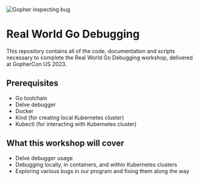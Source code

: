 ![Gopher inspecting bug](https://raw.githubusercontent.com/MariaLetta/free-gophers-pack/d69200e99f77bfa803b5f0e7588d740d1e9590b0/characters/svg/49.svg "Gopher inspecting bug")

# Real World Go Debugging

This repository contains all of the code, documentation and scripts necessary to complete the
Real World Go Debugging workshop, delivered at GopherCon US 2023.

## Prerequisites

* Go toolchain
* Delve debugger
* Docker
* Kind (for creating local Kubernetes cluster)
* Kubectl (for interacting with Kubernetes cluster)

## What this workshop will cover

* Delve debugger usage
* Debugging locally, in containers, and within Kubernetes clusters
* Exploring various bugs in our program and fixing them along the way